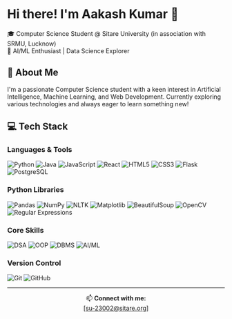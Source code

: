 # Hi there! I'm Aakash Kumar 👋

🎓 Computer Science Student @ Sitare University (in association with SRMU, Lucknow)  
🚀 AI/ML Enthusiast | Data Science Explorer  

## 🚀 About Me  
I'm a passionate Computer Science student with a keen interest in Artificial Intelligence, Machine Learning, and Web Development. Currently exploring various technologies and always eager to learn something new!  

## 💻 Tech Stack  

### Languages & Tools  
<p>
  <img src="https://img.shields.io/badge/-Python-3776AB?style=flat&logo=python&logoColor=white" alt="Python" />
  <img src="https://img.shields.io/badge/-Java-007396?style=flat&logo=java&logoColor=white" alt="Java" />
  <img src="https://img.shields.io/badge/-JavaScript-F7DF1E?style=flat&logo=javascript&logoColor=black" alt="JavaScript" />
  <img src="https://img.shields.io/badge/-React-61DAFB?style=flat&logo=react&logoColor=black" alt="React" />
  <img src="https://img.shields.io/badge/-HTML5-E34F26?style=flat&logo=html5&logoColor=white" alt="HTML5" />
  <img src="https://img.shields.io/badge/-CSS3-1572B6?style=flat&logo=css3&logoColor=white" alt="CSS3" />
  <img src="https://img.shields.io/badge/-Flask-000000?style=flat&logo=flask&logoColor=white" alt="Flask" />
  <img src="https://img.shields.io/badge/-PostgreSQL-336791?style=flat&logo=postgresql&logoColor=white" alt="PostgreSQL" />
</p>

### Python Libraries  
<p>
  <img src="https://img.shields.io/badge/-Pandas-150458?style=flat&logo=pandas&logoColor=white" alt="Pandas" />
  <img src="https://img.shields.io/badge/-NumPy-013243?style=flat&logo=numpy&logoColor=white" alt="NumPy" />
  <img src="https://img.shields.io/badge/-NLTK-222222?style=flat" alt="NLTK" />
  <img src="https://img.shields.io/badge/-Matplotlib-11557c?style=flat" alt="Matplotlib" />
  <img src="https://img.shields.io/badge/-BeautifulSoup-43b02a?style=flat" alt="BeautifulSoup" />
  <img src="https://img.shields.io/badge/-OpenCV-FF6F61?style=flat" alt="OpenCV" />
  <img src="https://img.shields.io/badge/-Regular%20Expressions-007396?style=flat" alt="Regular Expressions" />
</p>

### Core Skills  
<p>
  <img src="https://img.shields.io/badge/-DSA-FF6B6B?style=flat" alt="DSA" />
  <img src="https://img.shields.io/badge/-OOP-47A248?style=flat" alt="OOP" />
  <img src="https://img.shields.io/badge/-DBMS-4479A1?style=flat" alt="DBMS" />
  <img src="https://img.shields.io/badge/-AI%2FML-FF9900?style=flat" alt="AI/ML" />
</p>

### Version Control  
<p>
  <img src="https://img.shields.io/badge/-Git-F05032?style=flat&logo=git&logoColor=white" alt="Git" />
  <img src="https://img.shields.io/badge/-GitHub-181717?style=flat&logo=github" alt="GitHub" />
</p>

---  
<div align="center">  

📫 **Connect with me:**  
[su-23002@sitare.org]  
</div>

